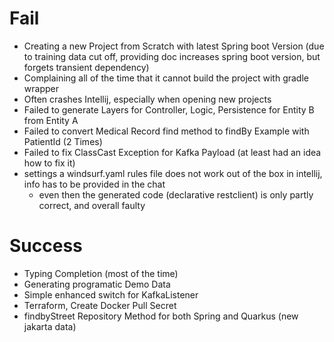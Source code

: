 # Fail
- Creating a new Project from Scratch with latest Spring boot Version (due to training data cut off, providing doc increases spring boot version, but forgets transient dependency)
- Complaining all of the time that it cannot build the project with gradle wrapper
- Often crashes Intellij, especially when opening new projects
- Failed to generate Layers for Controller, Logic, Persistence for Entity B from Entity A
- Failed to convert Medical Record find method to findBy Example with PatientId (2 Times)
- Failed to fix ClassCast Exception for Kafka Payload (at least had an idea how to fix it)
- settings a windsurf.yaml rules file does not work out of the box in intellij, info has to be provided in the chat
  - even then the generated code (declarative restclient) is only partly correct, and overall faulty

# Success
- Typing Completion (most of the time)
- Generating programatic Demo Data
- Simple enhanced switch for KafkaListener
- Terraform, Create Docker Pull Secret
- findbyStreet Repository Method for both Spring and Quarkus (new jakarta data)
